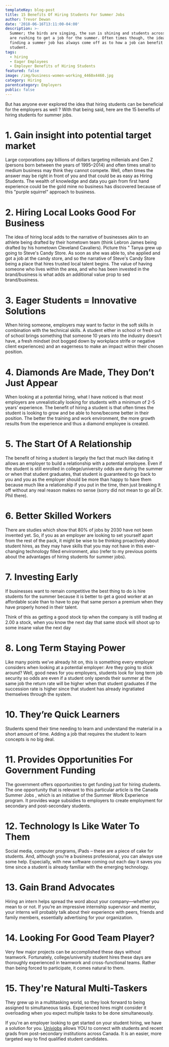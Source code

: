 ```yaml
---
templateKey: blog-post
title: 15 Benefits Of Hiring Students For Summer Jobs
author: Trevor Dewan
date: '2018-06-16T13:11:00-04:00'
description: >-
  Summer; the birds are singing, the sun is shining and students across Canada
  are rushing to get a job for the summer. Often times though, the idea of
  finding a summer job has always come off as to how a job can benefit a
  student.
tags:
  - hiring
  - Eager Employees
  - Employer Benefits of Hiring Students
featured: false
image: /img/business-women-working_4460x4460.jpg
category: Hiring
parentcategory: Employers
public: false
---
```

But has anyone ever explored the idea that hiring students can be beneficial for the employers as well ? With that being said, here are the 15 benefits of hiring students for summer jobs.

# 1. Gain insight into potential target market

Large corporations pay billions of dollars targeting millenials and Gen Z (persons born between the years of 1995–2014) and often times small to medium business may think they cannot compete. Well, often times the answer may be right in front of you and that could be as easy as Hiring Students. The wealth of knowledge and data you gain from first hand experience could be the gold mine no business has discovered because of this "purple squirrel" approach to business.

# 2. Hiring Local Looks Good For Business

The idea of hiring local adds to the narrative of businesses akin to an athlete being drafted by their hometown team (think Lebron James being drafted by his hometown Cleveland Cavaliers). Picture this " Tanya grew up going to Steve's Candy Store. As soon as she was able to, she applied and got a job at the candy store, and so the narrative of Steve's Candy Store being a place that hires trusted local talent begins. The value of having someone who lives within the area, and who has been invested in the brand/business is what adds an additional value prop to sed brand/business.

# 3. Eager Students = Innovative Solutions

When hiring someone, employers may want to factor in the soft skills in combination with the technical skills. A student either in school or fresh out of school brings something that someone 10 years into the industry doesn’t have, a fresh mindset (not bogged down by workplace strife or negative client experiences) and an eagerness to make an impact within their chosen position.

# 4. Diamonds Are Made, They Don’t Just Appear

When looking at a potential hiring, what I have noticed is that most employers are unrealistically looking for students with a minimum of 2-5 years’ experience. The benefit of hiring a student is that often times the student is looking to grow and be able to hone/become better in their position. The better the training and work environment, the more growth results from the experience and thus a diamond employee is created.

# 5. The Start Of A Relationship

The benefit of hiring a student is largely the fact that much like dating it allows an employer to build a relationship with a potential employee. Even if the student is still enrolled in college/university odds are during the summer or when that student graduates, that student is guaranteed to go back to you and you as the employer should be more than happy to have them because much like a relationship if you put in the time, then just breaking it off without any real reason makes no sense (sorry did not mean to go all Dr. Phil there).

# 6. Better Skilled Workers

There are studies which show that 80% of jobs by 2030 have not been invented yet. So, if you as an employer are looking to set yourself apart from the rest of the pack, it might be wise to be thinking proactively about student hires, as they may have skills that you may not have in this ever-changing technology filled environment, also (refer to my previous points about the advantages of hiring students for summer jobs).

# 7. Investing Early

If businesses want to remain competitive the best thing to do is hire students for the summer because it is better to get a good worker at an affordable scale than to have to pay that same person a premium when they have properly honed in their talent.

Think of this as getting a good stock tip when the company is still trading at 2.00 a stock, when you know the next day that same stock will shoot up to some insane value the next day

# 8. Long Term Staying Power

Like many points we’ve already hit on, this is something every employer considers when looking at a potential employer: Are they going to stick around? Well, good news for you employers, students look for long term job security so odds are even if a student only spends their summer at the same job the return rate will be higher when that student graduates if the succession rate is higher since that student has already ingratiated themselves through the system.

# 10. They’re Quick Learners

Students spend their time needing to learn and understand the material in a short amount of time. Adding a job that requires the student to learn concepts is no big deal.

# 11. Provides Opportunities For Government Funding

The government offers opportunities to get funding just for hiring students. The one opportunity that is relevant to this particular article is the Canada Summer Jobs , which is an initiative of the Summer Work Experience program. It provides wage subsidies to employers to create employment for secondary and post-secondary students.

# 12. Technology Is Like Water To Them

Social media, computer programs, iPads – these are a piece of cake for students. And, although you’re a business professional, you can always use some help. Especially, with new software coming out each day it saves you time since a student is already familiar with the emerging technology.

# 13. Gain Brand Advocates

Hiring an intern helps spread the word about your company—whether you mean to or not. If you’re an impressive internship supervisor and mentor, your interns will probably talk about their experience with peers, friends and family members, essentially advertising for your organization.

# 14. Looking For Good Team Player? 

Very few major projects can be accomplished these days without teamwork. Fortunately, college/university student hires these days are thoroughly experienced in teamwork and cross-functional teams. Rather than being forced to participate, it comes natural to them.

# 15. They're Natural Multi-Taskers

They grew up in a multitasking world, so they look forward to being assigned to simultaneous tasks. Experienced hires might consider it overloading when you expect multiple tasks to be done simultaneously.

If you're an employer looking to get started on your student hiring, we have a solution for you. [Univjobs](https://univjobs.ca/employers) allows YOU to connect with students and recent grads from post-secondary institutions across Canada. It is an easier, more targeted way to find qualified student candidates.
